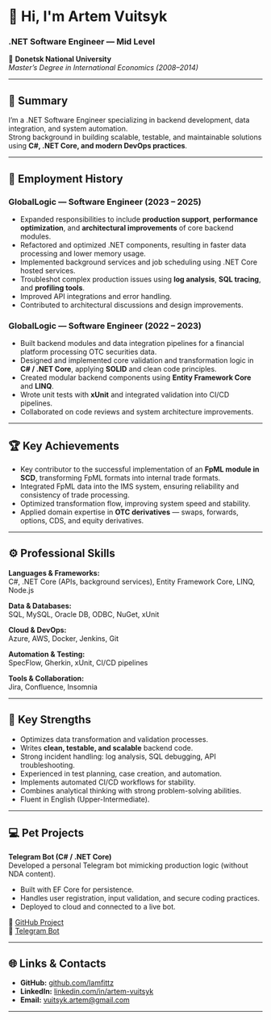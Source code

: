 # 👋 Hi, I'm **Artem Vuitsyk**
### .NET Software Engineer — Mid Level

📍 **Donetsk National University**  
_Master’s Degree in International Economics (2008–2014)_

---

## 🧠 Summary

I’m a .NET Software Engineer specializing in backend development, data integration, and system automation.  
Strong background in building scalable, testable, and maintainable solutions using **C#, .NET Core, and modern DevOps practices**.

---

## 💼 Employment History

### **GlobalLogic** — Software Engineer (2023 – 2025)
- Expanded responsibilities to include **production support**, **performance optimization**, and **architectural improvements** of core backend modules.  
- Refactored and optimized .NET components, resulting in faster data processing and lower memory usage.  
- Implemented background services and job scheduling using .NET Core hosted services.  
- Troubleshot complex production issues using **log analysis**, **SQL tracing**, and **profiling tools**.  
- Improved API integrations and error handling.  
- Contributed to architectural discussions and design improvements.

### **GlobalLogic** — Software Engineer (2022 – 2023)
- Built backend modules and data integration pipelines for a financial platform processing OTC securities data.  
- Designed and implemented core validation and transformation logic in **C# / .NET Core**, applying **SOLID** and clean code principles.  
- Created modular backend components using **Entity Framework Core** and **LINQ**.  
- Wrote unit tests with **xUnit** and integrated validation into CI/CD pipelines.  
- Collaborated on code reviews and system architecture improvements.

---

## 🏆 Key Achievements
- Key contributor to the successful implementation of an **FpML module in SCD**, transforming FpML formats into internal trade formats.  
- Integrated FpML data into the IMS system, ensuring reliability and consistency of trade processing.  
- Optimized transformation flow, improving system speed and stability.  
- Applied domain expertise in **OTC derivatives** — swaps, forwards, options, CDS, and equity derivatives.

---

## ⚙️ Professional Skills

**Languages & Frameworks:**  
C#, .NET Core (APIs, background services), Entity Framework Core, LINQ, Node.js  

**Data & Databases:**  
SQL, MySQL, Oracle DB, ODBC, NuGet, xUnit  

**Cloud & DevOps:**  
Azure, AWS, Docker, Jenkins, Git  

**Automation & Testing:**  
SpecFlow, Gherkin, xUnit, CI/CD pipelines  

**Tools & Collaboration:**  
Jira, Confluence, Insomnia  

---

## 💪 Key Strengths
- Optimizes data transformation and validation processes.  
- Writes **clean, testable, and scalable** backend code.  
- Strong incident handling: log analysis, SQL debugging, API troubleshooting.  
- Experienced in test planning, case creation, and automation.  
- Implements automated CI/CD workflows for stability.  
- Combines analytical thinking with strong problem-solving abilities.  
- Fluent in English (Upper-Intermediate).

---

## 💻 Pet Projects

**Telegram Bot (C# / .NET Core)**  
Developed a personal Telegram bot mimicking production logic (without NDA content).  
- Built with EF Core for persistence.  
- Handles user registration, input validation, and secure coding practices.  
- Deployed to cloud and connected to a live bot.

🔗 [GitHub Project](https://github.com/Iamfittz/TG_Fitz)  
🤖 [Telegram Bot](https://t.me/iamfitz_bot) 

---

## 🌐 Links & Contacts
- **GitHub:** [github.com/Iamfittz](https://github.com/Iamfittz)  
- **LinkedIn:** [linkedin.com/in/artem-vuitsyk](https://www.linkedin.com/in/artem-vuitsyk)  
- **Email:** [vuitsyk.artem@gmail.com](mailto:vuitsyk.artem@gmail.com)  
---
